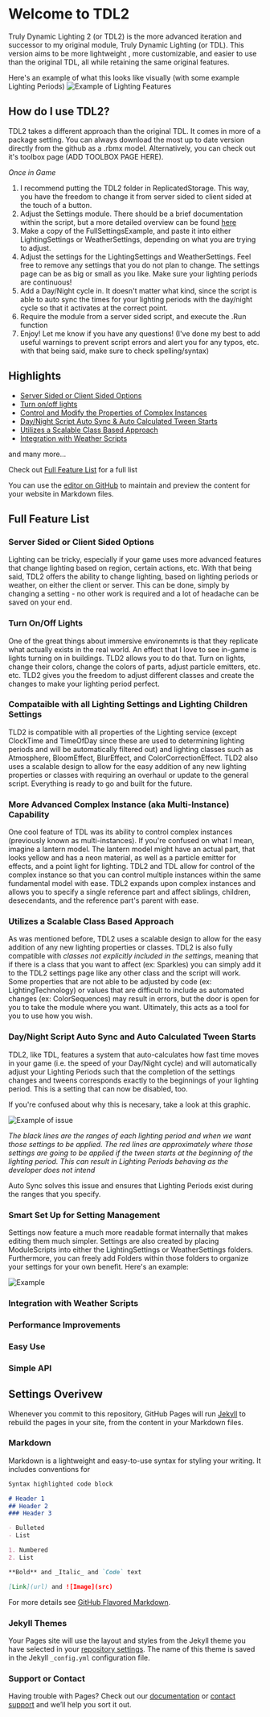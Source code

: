 # Welcome to TDL2

Truly Dynamic Lighting 2 (or TDL2) is the more advanced iteration and successor to my original module, Truly Dynamic Lighting (or TDL).  This version aims to be more lightweight , more customizable, and easier to use than the original TDL, all while retaining the same original features.

Here's an example of what this looks like visually (with some example Lighting Periods)
![Example of Lighting Features](https://i.gyazo.com/8e7d60361fb68c108a7670c00a351e17.png)

## How do I use TDL2?
TDL2 takes a different approach than the original TDL.  It comes in more of a package setting.  You can always download the most up to date version directly from the github as a .rbmx model.  Alternatively, you can check out it's toolbox page (ADD TOOLBOX PAGE HERE).

_Once in Game_

1. I recommend putting the TDL2 folder in ReplicatedStorage.  This way, you have the freedom to change it from server sided to client sided at the touch of a button.
2. Adjust the Settings module.  There should be a brief documentation within the script, but a more detailed overview can be found [here](https://github.com/httpsKingPie/httpsKingPie.github.io/blob/master/README.md#settings-overview)
3. Make a copy of the FullSettingsExample, and paste it into either LightingSettings or WeatherSettings, depending on what you are trying to adjust.
4. Adjust the settings for the LightingSettings and WeatherSettings.  Feel free to remove any settings that you do not plan to change.  The settings page can be as big or small as you like.  Make sure your lighting periods are continuous!
5. Add a Day/Night cycle in.  It doesn't matter what kind, since the script is able to auto sync the times for your lighting periods with the day/night cycle so that it activates at the correct point.
6. Require the module from a server sided script, and execute the .Run function
7. Enjoy!  Let me know if you have any questions!
(I've done my best to add useful warnings to prevent script errors and alert you for any typos, etc. with that being said, make sure to check spelling/syntax)

## Highlights

- [Server Sided or Client Sided Options](https://github.com/httpsKingPie/httpsKingPie.github.io/blob/master/README.md#server-sided-or-client-sided-options)
- [Turn on/off lights](https://github.com/httpsKingPie/httpsKingPie.github.io/blob/master/README.md#turn-onoff-lights)
- [Control and Modify the Properties of Complex Instances](https://github.com/httpsKingPie/httpsKingPie.github.io/blob/master/README.md#more-advanced-complex-instance-aka-multi-instance-capability)
- [Day/Night Script Auto Sync & Auto Calculated Tween Starts](https://github.com/httpsKingPie/httpsKingPie.github.io/blob/master/README.md#daynight-script-auto-sync-and-auto-calculated-tween-starts)
- [Utilizes a Scalable Class Based Approach](https://github.com/httpsKingPie/httpsKingPie.github.io/blob/master/README.md#utilizes-a-scalable-class-based-approach)
- [Integration with Weather Scripts](https://github.com/httpsKingPie/httpsKingPie.github.io/blob/master/README.md#integration-with-weather-scripts)

and many more...

Check out [Full Feature List](https://github.com/httpsKingPie/httpsKingPie.github.io/blob/master/README.md#full-feature-list) for a full list

You can use the [editor on GitHub](https://github.com/httpsKingPie/httpsKingPie.github.io/edit/master/README.md) to maintain and preview the content for your website in Markdown files.

## Full Feature List

### Server Sided or Client Sided Options

Lighting can be tricky, especially if your game uses more advanced features that change lighting based on region, certain actions, etc.  With that being said, TDL2 offers the ability to change lighting, based on lighting periods or weather, on either the client or server.  This can be done, simply by changing a setting - no other work is required and a lot of headache can be saved on your end.  

### Turn On/Off Lights

One of the great things about immersive environemnts is that they replicate what actually exists in the real world.  An effect that I love to see in-game is lights turning on in buildings.  TLD2 allows you to do that.  Turn on lights, change their colors, change the colors of parts, adjust particle emitters, etc. etc.  TLD2 gives you the freedom to adjust different classes and create the changes to make your lighting period perfect.

### Compataible with all Lighting Settings and Lighting Children Settings

TLD2 is compatible with all properties of the Lighting service (except ClockTime and TimeOfDay since these are used to determining lighting periods and will be automatically filtered out) and lighting classes such as Atmosphere, BloomEffect, BlurEffect, and ColorCorrectionEffect.  TLD2 also uses a scalable design to allow for the easy addition of any new lighting properties or classes with requiring an overhaul or update to the general script.  Everything is ready to go and built for the future.

### More Advanced Complex Instance (aka Multi-Instance) Capability

One cool feature of TDL was its ability to control complex instances (previously known as multi-instances).  If you're confused on what I mean, imagine a lantern model.  The lantern model might have an actual part, that looks yellow and has a neon material, as well as a particle emitter for effects, and a point light for lighting.  TDL2 and TDL allow for control of the complex instance so that you can control multiple instances within the same fundamental model with ease.  TDL2 expands upon complex instances and allows you to specify a single reference part and affect siblings, children, desecendants, and the reference part's parent with ease.

### Utilizes a Scalable Class Based Approach

As was mentioned before, TDL2 uses a scalable design to allow for the easy addition of any new lighting properties or classes.  TDL2 is also fully compatible with *classes not explicitly included in the settings*, meaning that if there is a class that you want to affect (ex: Sparkles) you can simply add it to the TDL2 settings page like any other class and the script will work.  Some properties that are not able to be adjusted by code (ex: LightingTechnology) or values that are difficult to include as automated changes (ex: ColorSequences) may result in errors, but the door is open for you to take the module where you want.  Ultimately, this acts as a tool for you to use how you wish.

### Day/Night Script Auto Sync and Auto Calculated Tween Starts

TDL2, like TDL, features a system that auto-calculates how fast time moves in your game (i.e. the speed of your Day/Night cycle) and will automatically adjust your Lighting Periods such that the completion of the settings changes and tweens corresponds exactly to the beginnings of your lighting period.  This is a setting that can now be disabled, too.

If you're confused about why this is necesary, take a look at this graphic.  

![Example of issue](https://i.gyazo.com/265de5b46b7d54e2ba45542d4032e12a.png)

*The black lines are the ranges of each lighting period and when we want those settings to be applied.  The red lines are approximately where those settings are going to be applied if the tween starts at the beginning of the lighting period.  This can result in Lighting Periods behaving as the developer does not intend*

Auto Sync solves this issue and ensures that Lighting Periods exist during the ranges that you specify.

### Smart Set Up for Setting Management

Settings now feature a much more readable format internally that makes editing them much simpler.  Settings are also created by placing ModuleScripts into either the LightingSettings or WeatherSettings folders.  Furthermore, you can freely add Folders within those folders to organize your settings for your own benefit.  Here's an example:

![Example](https://i.vgy.me/16KOzO.png)

### Integration with Weather Scripts

### Performance Improvements

### Easy Use

### Simple API

## Settings Overivew


Whenever you commit to this repository, GitHub Pages will run [Jekyll](https://jekyllrb.com/) to rebuild the pages in your site, from the content in your Markdown files.

### Markdown

Markdown is a lightweight and easy-to-use syntax for styling your writing. It includes conventions for

```markdown
Syntax highlighted code block

# Header 1
## Header 2
### Header 3

- Bulleted
- List

1. Numbered
2. List

**Bold** and _Italic_ and `Code` text

[Link](url) and ![Image](src)
```

For more details see [GitHub Flavored Markdown](https://guides.github.com/features/mastering-markdown/).

### Jekyll Themes

Your Pages site will use the layout and styles from the Jekyll theme you have selected in your [repository settings](https://github.com/httpsKingPie/httpsKingPie.github.io/settings). The name of this theme is saved in the Jekyll `_config.yml` configuration file.

### Support or Contact

Having trouble with Pages? Check out our [documentation](https://docs.github.com/categories/github-pages-basics/) or [contact support](https://github.com/contact) and we’ll help you sort it out.
